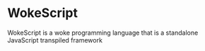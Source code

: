 # WokeScript
WokeScript is a woke programming language that is a standalone JavaScript transpiled framework
